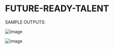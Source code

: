 # FUTURE-READY-TALENT

SAMPLE OUTPUTS:

![image](https://user-images.githubusercontent.com/91055530/178902927-56f9d26e-8061-4524-80a5-4238817ad62e.png)

![image](https://user-images.githubusercontent.com/91055530/178902976-e9e5de51-92f0-453c-8aa8-b024375d8643.png)
